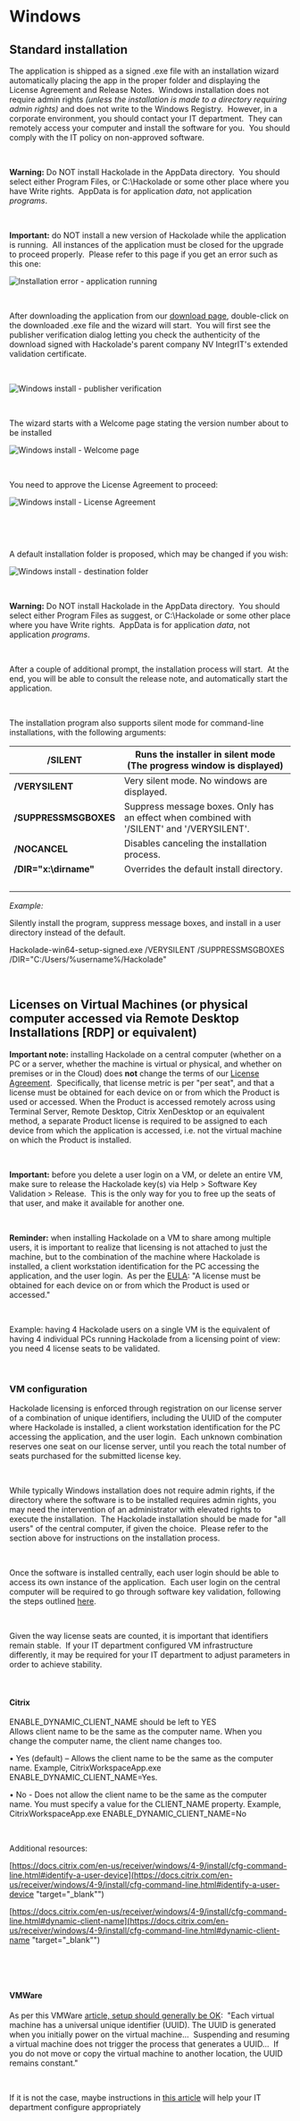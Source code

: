# Windows

## Standard installation

The application is shipped as a signed .exe file with an installation wizard automatically placing the app in the proper folder and displaying the License Agreement and Release Notes.&nbsp; Windows installation does not require admin rights *(unless the installation is made to a directory requiring admin rights)* and does not write to the Windows Registry.&nbsp; However, in a corporate environment, you should contact your IT department.&nbsp; They can remotely access your computer and install the software for you.&nbsp; You should comply with the IT policy on non-approved software.

&nbsp;

**Warning:** Do NOT install Hackolade in the AppData directory.  You should select either Program Files, or C:\\Hackolade or some other place where you have Write rights.&nbsp; AppData is for application *data*, not application *programs*.

&nbsp;

**Important:** do NOT install a new version of Hackolade while the application is running.&nbsp; All instances of the application must be closed for the upgrade to proceed properly.&nbsp; Please refer to this page if you get an error such as this one:

![Installation error - application running](<lib/Installation%20error%20-%20application%20running.png>)

&nbsp;

After downloading the application from our [download page](<https://hackolade.com/download.html>), double-click on the downloaded .exe file and the wizard will start.&nbsp; You will first see the publisher verification dialog letting you check the authenticity of the download signed with Hackolade's parent company NV IntegrIT's extended validation certificate.

&nbsp;

![Windows install - publisher verification](<lib/Windows%20install%20-%20publisher%20verification.png>)

&nbsp;

The wizard starts with a Welcome page stating the version number about to be installed

![Windows install - Welcome page](<lib/Windows%20install%20-%20Welcome%20page.png>)

&nbsp;

You need to approve the License Agreement to proceed:

![Windows install - License Agreement](<lib/Windows%20install%20-%20License%20Agreement.png>)

&nbsp;

&nbsp;

A default installation folder is proposed, which may be changed if you wish:

![Windows install - destination folder](<lib/Windows%20install%20-%20destination%20folder.png>)

&nbsp;

**Warning:** Do NOT install Hackolade in the AppData directory.  You should select either Program Files as suggest, or C:\\Hackolade or some other place where you have Write rights.&nbsp; AppData is for application *data*, not application *programs*.

&nbsp;

After a couple of additional prompt, the installation process will start.&nbsp; At the end, you will be able to consult the release note, and automatically start the application.

&nbsp;

The installation program also supports silent mode for command-line installations, with the following arguments:

| **/SILEN**T | Runs the installer in silent mode (The progress window is displayed) |
| --- | --- |
| **/VERYSILENT** | Very silent mode. No windows are displayed. |
| **/SUPPRESSMSGBOXES** | Suppress message boxes. Only has an effect when combined with '/SILENT' and '/VERYSILENT'. |
| **/NOCANCEL** | Disables canceling the installation process. |
| **/DIR="x:\\dirname"** | Overrides the default install directory. |
| &nbsp; | &nbsp; |


*Example:*

Silently install the program, suppress message boxes, and install in a user directory instead of the default.

Hackolade-win64-setup-signed.exe /VERYSILENT /SUPPRESSMSGBOXES /DIR="C:/Users/%username%/Hackolade"

&nbsp;

## Licenses on Virtual Machines (or physical computer accessed via Remote Desktop Installations \[RDP\] or equivalent)

**Important note:** installing Hackolade on a central computer (whether on a PC or a server, whether the machine is virtual or physical, and whether on premises or in the Cloud) does **not** change the terms of our [License Agreement](<Licenseagreement.md>).&nbsp; Specifically, that license metric is per "per seat", and that a license must be obtained for each device on or from which the Product is used or accessed. When the Product is accessed remotely across using Terminal Server, Remote Desktop, Citrix XenDesktop or an equivalent method, a separate Product license is required to be assigned to each device from which the application is accessed, i.e. not the virtual machine on which the Product is installed.

&nbsp;

**Important:** before you delete a user login on a VM, or delete an entire VM, make sure to release the Hackolade key(s) via Help \> Software Key Validation \> Release.  This is the only way for you to free up the seats of that user, and make it available for another one.

&nbsp;

**Reminder:** when installing Hackolade on a VM to share among multiple users, it is important to realize that licensing is not attached to just the machine, but to the combination of the machine where Hackolade is installed, a client workstation identification for the PC accessing the application, and the user login.&nbsp; As per the [EULA](<Licenseagreement.md>): "A license must be obtained for each device on or from which the Product is used or accessed." &nbsp;

&nbsp;

Example: having 4 Hackolade users on a single VM is the equivalent of having 4 individual PCs running Hackolade from a licensing point of view: you need 4 license seats to be validated.

&nbsp;

### VM configuration

Hackolade licensing is enforced through registration on our license server of a combination of unique identifiers, including the UUID of the computer where Hackolade is installed, a client workstation identification for the PC accessing the application, and the user login.  Each unknown combination reserves one seat on our license server, until you reach the total number of seats purchased for the submitted license key.

&nbsp;

While typically Windows installation does not require admin rights, if the directory where the software is to be installed requires admin rights, you may need the intervention of an administrator with elevated rights to execute the installation.&nbsp; The Hackolade installation should be made for "all users" of the central computer, if given the choice.&nbsp; Please refer to the section above for instructions on the installation process.

&nbsp;

Once the software is installed centrally, each user login should be able to access its own instance of the application.&nbsp; Each user login on the central computer will be required to go through software key validation, following the steps outlined [here](<Softwareregistration.md>).

&nbsp;

Given the way license seats are counted, it is important that identifiers remain stable.&nbsp; If your IT department configured VM infrastructure differently, it may be required for your IT department to adjust parameters in order to achieve stability.

&nbsp;

#### Citrix

ENABLE\_DYNAMIC\_CLIENT\_NAME should be left to YES\
Allows client name to be the same as the computer name. When you change the computer name, the client name changes too. 

• Yes (default) – Allows the client name to be the same as the computer name. Example, CitrixWorkspaceApp.exe ENABLE\_DYNAMIC\_CLIENT\_NAME=Yes. 

• No - Does not allow the client name to be the same as the computer name. You must specify a value for the CLIENT\_NAME property. Example, CitrixWorkspaceApp.exe ENABLE\_DYNAMIC\_CLIENT\_NAME=No

&nbsp;

Additional resources:

[https://docs.citrix.com/en-us/receiver/windows/4-9/install/cfg-command-line.html#identify-a-user-device](<https://docs.citrix.com/en-us/receiver/windows/4-9/install/cfg-command-line.html#identify-a-user-device> "target=\"\_blank\"")

[https://docs.citrix.com/en-us/receiver/windows/4-9/install/cfg-command-line.html#dynamic-client-name](<https://docs.citrix.com/en-us/receiver/windows/4-9/install/cfg-command-line.html#dynamic-client-name> "target=\"\_blank\"")

&nbsp;

&nbsp;

#### VMWare

As per this VMWare [article, setup should generally be OK](<https://pubs.vmware.com/workstation-9/index.jsp?topic=/com.vmware.ws.using.doc/GUID-533B2C4F-7BD5-41EB-8392-2B9FE687AE50.html> "target=\"\_blank\""):  "Each virtual machine has a universal unique identifier (UUID). The UUID is generated when you initially power on the virtual machine...  Suspending and resuming a virtual machine does not trigger the process that generates a UUID...  If you do not move or copy the virtual machine to another location, the UUID remains constant." &nbsp;

&nbsp;

If it is not the case, maybe instructions in [this article](<https://docs.vmware.com/en/VMware-Horizon/2012/virtual-desktops/GUID-E12713D5-3530-422F-B265-B0F3FDD2041E.html> "target=\"\_blank\"") will help your IT department configure appropriately

